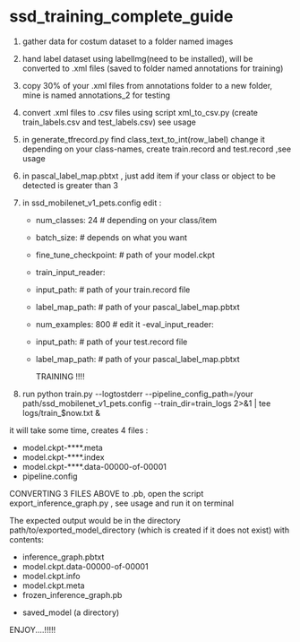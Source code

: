 # ssd_training_complete_guide

1. gather data for costum dataset to a folder named images
2. hand label dataset using labelImg(need to be installed), will be converted to .xml files  (saved to folder named annotations for training) 
3. copy 30% of your .xml files from annotations folder to a new folder, mine is named annotations_2 for testing

4. convert .xml files to .csv files using script xml_to_csv.py  (create train_labels.csv and test_labels.csv) see usage
5.  in generate_tfrecord.py find class_text_to_int(row_label) change it depending on your class-names, 
           create train.record and test.record ,see usage
6. in pascal_label_map.pbtxt , just add item if your class or object to be detected is greater than 3 
7. in ssd_mobilenet_v1_pets.config edit :
   - num_classes: 24  # depending on your class/item 
   - batch_size:   # depends on what you want
   - fine_tune_checkpoint:  # path of your model.ckpt

   - train_input_reader:
    - input_path:    # path of your train.record file
    - label_map_path: # path of your pascal_label_map.pbtxt
    - num_examples: 800   # edit it
   -eval_input_reader:
    - input_path:    # path of your test.record file
    - label_map_path: # path of your pascal_label_map.pbtxt


        TRAINING !!!!

8. run python train.py --logtostderr --pipeline_config_path=/your path/ssd_mobilenet_v1_pets.config --train_dir=train_logs 2>&1 | tee logs/train_$now.txt &
  
 it will take some time,
 creates 4 files :
  - model.ckpt-****.meta
  - model.ckpt-****.index
  - model.ckpt-****.data-00000-of-00001
  - pipeline.config

CONVERTING 3 FILES ABOVE to .pb, 
  open the script export_inference_graph.py , see usage and run it on terminal

The expected output would be in the directory
path/to/exported_model_directory (which is created if it does not exist)
with contents:
 - inference_graph.pbtxt
 - model.ckpt.data-00000-of-00001
 - model.ckpt.info
 - model.ckpt.meta
 - frozen_inference_graph.pb
 + saved_model (a directory)


ENJOY....!!!!!




